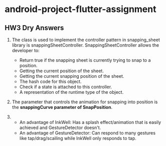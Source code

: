 # android-project-flutter-assignment

## HW3 Dry Answers

1. 
    The class is used to implement the controller pattern in snapping_sheet library is snappingSheetController.
    SnappingSheetController allows the developer to:
	- Return true if the snapping sheet is currently trying to snap to a position.
	- Getting the current position of the sheet.
	- Getting the current snapping position of the sheet.
	- The hash code for this object.
	- Check if a state is attached to this controller.
	- A representation of the runtime type of the object.

2.  The parameter that controls the animation for snapping into position is the **snappingCurve parameter of SnapPosition**.

3. 
    - An advantage of InkWell: Has a splash effect/animation that is easily achieved and GestureDetector doesn't.
    - An advantage of GestureDetector: Can respond to many gestures like tap/drag/scailing while InkWell only responds to tap.

